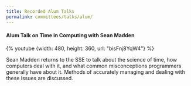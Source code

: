 ```yaml
---
title: Recorded Alum Talks
permalink: committees/talks/alum/
---
```


#### Alum Talk on Time in Computing with Sean Madden

{% youtube {width: 480, height: 360, url: "bisFnj8YqW4"} %}

Sean Madden returns to the SSE to talk about the science of time, how computers deal with it, and what common misconceptions programmers generally have about it. Methods of accurately managing and dealing with these issues are discussed.

